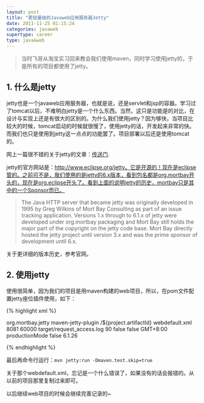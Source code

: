 ```yaml
---
layout: post
title: "更轻量级的Javaweb应用服务器Jetty"
date: 2011-11-25 01:15:24
categories: javaweb
supertype: career
type: java&web
---
```


>当时飞哥从淘宝实习回来教会我们使用maven，同时学习使用jetty的，于是所有的项目都使用了jetty。

## 1. 什么是jetty

jetty也是一个javaweb应用服务器，也就是说，还是servlet和jsp的容器。学习过了tomcat以后，不难明白jetty是一个什么东西。当然，这只是功能是的对比，在设计与实现上还是有很大的区别的。为什么我们使用jetty？因为够快，当项目比较大的时候，tomcat启动的时候就很慢了，使用jetty的话，开发起来非常的快。而我们也只是使用到jetty这一点点的功能罢了。项目部署以后还是使用tomcat的。

网上一篇很不错的关于jetty的文章：[传送门](https://www.ibm.com/developerworks/cn/java/j-lo-jetty/ "Jetty 的工作原理以及与 Tomcat 的比较").

jetty的官方网站是：http://www.eclipse.org/jetty。它是开源的！现在是eclipse管的。之前可不是，我们使用的是jetty的6.x版本，看到包名都是org.mortbay开头的，现在是org.eclipse开头了。看到上面的说明jetty的历史，mortbay只是其中的一个Sponsor而已。

>The Java HTTP server that became jetty was originally developed in 1995 by Greg Wilkins of Mort Bay Consulting as part of an issue tracking application. Versions 1.x through to 6.1.x of jetty were developed under org.mortbay packaging and Mort Bay still holds the major part of the copyright on the jetty code base. Mort Bay directly hosted the jetty project until version 3.x and was the prime sponsor of development until 6.x.

关于更详细的版本历史，参考官网。

## 2. 使用jetty

使用很简单，因为我们的项目是用maven构建的web项目，所以，在pom文件配置jetty座位插件使用，如下：

{% highlight xml %}

<plugin>
	<groupId>org.mortbay.jetty</groupId>
	<artifactId>maven-jetty-plugin</artifactId>
	<configuration>
		<contextPath>/${project.artifactId}</contextPath>
		<webDefaultXml>webdefault.xml</webDefaultXml>
		<connectors>
			<connector implementation="org.mortbay.jetty.nio.SelectChannelConnector">
				<port>8081</port>
				<maxIdleTime>60000</maxIdleTime>
			</connector>
		</connectors>
		<requestLog implementation="org.mortbay.jetty.NCSARequestLog">
			<filename>target/request_access.log</filename>
			<retainDays>90</retainDays>
			<append>false</append>
			<extended>false</extended>
			<logTimeZone>GMT+8:00</logTimeZone>
		</requestLog>
		<systemProperties>
			<systemProperty>
				<name>productionMode</name>
				<value>false</value>
			</systemProperty>
		</systemProperties>
	</configuration>
	<version>6.1.26</version>
</plugin>

{% endhighlight %}

最后再命令行运行：`mvn jetty:run -Dmaven.test.skip=true`

关于那个webdefault.xml，忘记是一个什么错误了，如果没有的话会报错的。从以前的项目那里复制过来即可。

以后继续web项目的时候会继续完善记录的~